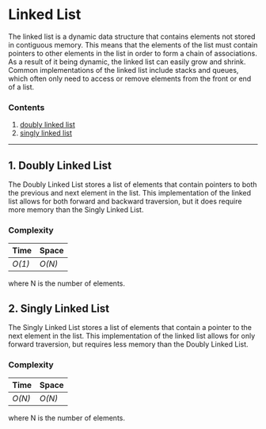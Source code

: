 # Linked List

The linked list is a dynamic data structure that contains elements not stored in contiguous memory. This means that the elements of the list must contain pointers to other elements in the list in order to form a chain of associations.
As a result of it being dynamic, the linked list can easily grow and shrink.
Common implementations of the linked list include stacks and queues, which often only need to access or remove elements from the front or end of a list.

### Contents

1. [doubly linked list](#1-doubly-linked-list)
2. [singly linked list](#2-singly-linked-list)

---

## 1. Doubly Linked List

The Doubly Linked List stores a list of elements that contain pointers to both the previous and next element in the list. 
This implementation of the linked list allows for both forward and backward traversion, but it does require more memory than the Singly Linked List.


### Complexity

Time    | Space
--------|-------------------
_O(1)_ | _O(N)_

where N is the number of elements.

## 2. Singly Linked List

The Singly Linked List stores a list of elements that contain a pointer to the next element in the list.
This implementation of the linked list allows for only forward traversion, but requires less memory than the Doubly Linked List. 


### Complexity

Time    | Space
--------|-------------------
_O(N)_ | _O(N)_

where N is the number of elements.
